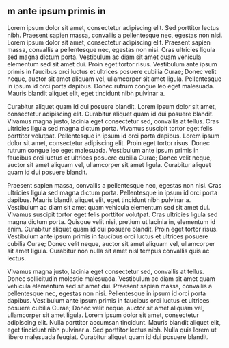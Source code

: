 ## m ante ipsum primis in

Lorem ipsum dolor sit amet, consectetur adipiscing elit. Sed porttitor lectus nibh. Praesent sapien massa, convallis a pellentesque nec, egestas non nisi. Lorem ipsum dolor sit amet, consectetur adipiscing elit. Praesent sapien massa, convallis a pellentesque nec, egestas non nisi. Cras ultricies ligula sed magna dictum porta. Vestibulum ac diam sit amet quam vehicula elementum sed sit amet dui. Proin eget tortor risus. Vestibulum ante ipsum primis in faucibus orci luctus et ultrices posuere cubilia Curae; Donec velit neque, auctor sit amet aliquam vel, ullamcorper sit amet ligula. Pellentesque in ipsum id orci porta dapibus. Donec rutrum congue leo eget malesuada. Mauris blandit aliquet elit, eget tincidunt nibh pulvinar a.

Curabitur aliquet quam id dui posuere blandit. Lorem ipsum dolor sit amet, consectetur adipiscing elit. Curabitur aliquet quam id dui posuere blandit. Vivamus magna justo, lacinia eget consectetur sed, convallis at tellus. Cras ultricies ligula sed magna dictum porta. Vivamus suscipit tortor eget felis porttitor volutpat. Pellentesque in ipsum id orci porta dapibus. Lorem ipsum dolor sit amet, consectetur adipiscing elit. Proin eget tortor risus. Donec rutrum congue leo eget malesuada. Vestibulum ante ipsum primis in faucibus orci luctus et ultrices posuere cubilia Curae; Donec velit neque, auctor sit amet aliquam vel, ullamcorper sit amet ligula. Curabitur aliquet quam id dui posuere blandit.

Praesent sapien massa, convallis a pellentesque nec, egestas non nisi. Cras ultricies ligula sed magna dictum porta. Pellentesque in ipsum id orci porta dapibus. Mauris blandit aliquet elit, eget tincidunt nibh pulvinar a. Vestibulum ac diam sit amet quam vehicula elementum sed sit amet dui. Vivamus suscipit tortor eget felis porttitor volutpat. Cras ultricies ligula sed magna dictum porta. Quisque velit nisi, pretium ut lacinia in, elementum id enim. Curabitur aliquet quam id dui posuere blandit. Proin eget tortor risus. Vestibulum ante ipsum primis in faucibus orci luctus et ultrices posuere cubilia Curae; Donec velit neque, auctor sit amet aliquam vel, ullamcorper sit amet ligula. Curabitur non nulla sit amet nisl tempus convallis quis ac lectus.

Vivamus magna justo, lacinia eget consectetur sed, convallis at tellus. Donec sollicitudin molestie malesuada. Vestibulum ac diam sit amet quam vehicula elementum sed sit amet dui. Praesent sapien massa, convallis a pellentesque nec, egestas non nisi. Pellentesque in ipsum id orci porta dapibus. Vestibulum ante ipsum primis in faucibus orci luctus et ultrices posuere cubilia Curae; Donec velit neque, auctor sit amet aliquam vel, ullamcorper sit amet ligula. Lorem ipsum dolor sit amet, consectetur adipiscing elit. Nulla porttitor accumsan tincidunt. Mauris blandit aliquet elit, eget tincidunt nibh pulvinar a. Sed porttitor lectus nibh. Nulla quis lorem ut libero malesuada feugiat. Curabitur aliquet quam id dui posuere blandit.